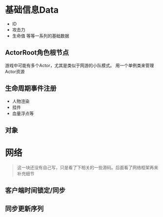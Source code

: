 # 基础信息Data
+ ID
+ 攻击力
+ 生命值
等等一系列的基础数据


## ActorRoot角色根节点
游戏中可能有多个Actor，尤其是类似于网游的小队模式。
用一个单例类来管理Actor资源

## 生命周期事件注册


+ 人物渲染
+ 挂件
+ 血量浮点等

## 对象

# 网络
> 这一块还没有自己写，只是看了下相关的一些源码。后面看了网络框架再来补充细节
## 客户端时间锁定/同步

## 同步更新序列


